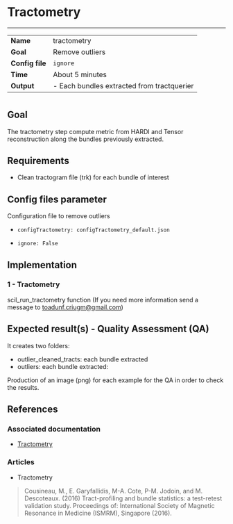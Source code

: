 # Tractometry
---

|                |                                                       |
|----------------|-------------------------------------------------------|
|**Name**        | tractometry                            |
|**Goal**        | Remove outliers |
|**Config file** | `ignore`|
|**Time**        | About 5 minutes                                         |
|**Output**      | -  Each bundles extracted from tractquerier <br>|

#

## Goal

The tractometry step compute metric from HARDI and Tensor reconstruction along the bundles previously extracted.


## Requirements

- Clean tractogram file (trk) for each bundle of interest

## Config files parameter

Configuration file to remove outliers

- `configTractometry: configTractometry_default.json`

- `ignore: False`

## Implementation

### 1 - Tractometry

scil_run_tractometry function (If you need more information send a message to toadunf.criugm@gmail.com)

## Expected result(s) - Quality Assessment (QA)

It creates two folders:
- outlier_cleaned_tracts: each bundle extracted
- outliers: each bundle extracted:

Production of an image (png) for each example for the QA in order to check the results.

## References

### Associated documentation

- <a href="http://scil.dinf.usherbrooke.ca/wp-content/papers/cote-etal-ismrm15.pdf" target="_blank">Tractometry</a>

### Articles 

- Tractometry

> Cousineau, M., E. Garyfallidis, M-A. Cote, P-M. Jodoin, and M. Descoteaux. (2016) Tract-profiling and bundle statistics: a test-retest validation study. Proceedings of: International Society of Magnetic Resonance in Medicine (ISMRM), Singapore (2016).



